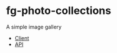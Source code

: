 # fg-photo-collections
A simple image gallery

- [Client](https://github.com/fegoworks/fg-photo-collections/tree/staging/client)
- [API](https://github.com/fegoworks/fg-photo-collections/tree/staging/api)
